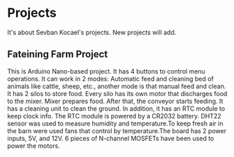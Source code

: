 # Projects
It's about Sevban Kocael's projects. New projects will add.

## Fateining Farm Project
This is Arduino Nano-based project. It has 4 buttons to control menu operations. It can work in 2 modes: Automatic feed and cleaning bed of animals like cattle, sheep, etc., another mode is that manual feed and clean. It has 2 silos to store food. Every silo has its own motor that discharges food to the mixer. Mixer prepares food. After that, the conveyor starts feeding.
It has a cleaning unit to clean the ground. In addition, it has an RTC module to keep clock info. The RTC module is powered by a CR2032 battery. DHT22 sensor was used to measure humidity and temperature.To keep fresh air in the barn were used fans that control by temperature.The board has 2 power inputs, 5V, and 12V. 6 pieces of N-channel MOSFETs have been used to power the motors.
